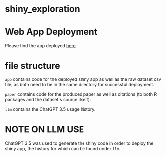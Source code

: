 # shiny_exploration

# Web App Deployment
Please find the app deployed [here](https://387gk4-owais-zahid.shinyapps.io/shiny_exploration)


# file structure
```app``` contains code for the deployed shiny app as well as the raw dataset csv file, as both need to be in the same directory for successful deployment.

```paper``` contains code for the produced paper as well as citations (to both R packages and the dataset's source itself).

```llm``` contains the ChatGPT 3.5 usage history.


# NOTE ON LLM USE
ChatGPT 3.5 was used to generate the shiny code in order to deploy the shiny app, the history for which can be found under ```llm```.

